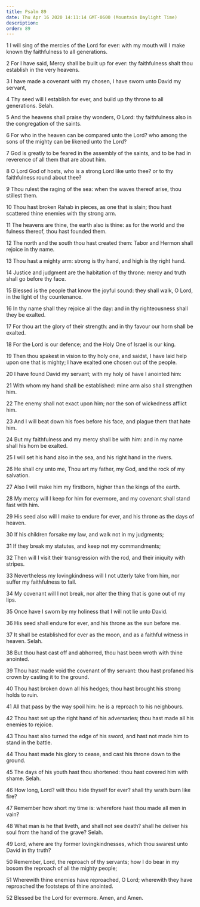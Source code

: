 ```yaml
---
title: Psalm 89
date: Thu Apr 16 2020 14:11:14 GMT-0600 (Mountain Daylight Time)
description: 
order: 89
---
```


<p>
  1 I will sing of the mercies of the Lord for ever: with my mouth will I make
  known thy faithfulness to all generations.
</p>
<p>
  2 For I have said, Mercy shall be built up for ever: thy faithfulness shalt
  thou establish in the very heavens.
</p>
<p>
  3 I have made a covenant with my chosen, I have sworn unto David my servant,
</p>
<p>
  4 Thy seed will I establish for ever, and build up thy throne to all
  generations. Selah.
</p>
<p>
  5 And the heavens shall praise thy wonders, O Lord: thy faithfulness also in
  the congregation of the saints.
</p>
<p>
  6 For who in the heaven can be compared unto the Lord? who among the sons of
  the mighty can be likened unto the Lord?
</p>
<p>
  7 God is greatly to be feared in the assembly of the saints, and to be had in
  reverence of all them that are about him.
</p>
<p>
  8 O Lord God of hosts, who is a strong Lord like unto thee? or to thy
  faithfulness round about thee?
</p>
<p>
  9 Thou rulest the raging of the sea: when the waves thereof arise, thou
  stillest them.
</p>
<p>
  10 Thou hast broken Rahab in pieces, as one that is slain; thou hast scattered
  thine enemies with thy strong arm.
</p>
<p>
  11 The heavens are thine, the earth also is thine: as for the world and the
  fulness thereof, thou hast founded them.
</p>
<p>
  12 The north and the south thou hast created them: Tabor and Hermon shall
  rejoice in thy name.
</p>
<p>
  13 Thou hast a mighty arm: strong is thy hand, and high is thy right hand.
</p>
<p>
  14 Justice and judgment are the habitation of thy throne: mercy and truth
  shall go before thy face.
</p>
<p>
  15 Blessed is the people that know the joyful sound: they shall walk, O Lord,
  in the light of thy countenance.
</p>
<p>
  16 In thy name shall they rejoice all the day: and in thy righteousness shall
  they be exalted.
</p>
<p>
  17 For thou art the glory of their strength: and in thy favour our horn shall
  be exalted.
</p>
<p>18 For the Lord is our defence; and the Holy One of Israel is our king.</p>
<p>
  19 Then thou spakest in vision to thy holy one, and saidst, I have laid help
  upon one that is mighty; I have exalted one chosen out of the people.
</p>
<p>20 I have found David my servant; with my holy oil have I anointed him:</p>
<p>
  21 With whom my hand shall be established: mine arm also shall strengthen him.
</p>
<p>
  22 The enemy shall not exact upon him; nor the son of wickedness afflict him.
</p>
<p>
  23 And I will beat down his foes before his face, and plague them that hate
  him.
</p>
<p>
  24 But my faithfulness and my mercy shall be with him: and in my name shall
  his horn be exalted.
</p>
<p>25 I will set his hand also in the sea, and his right hand in the rivers.</p>
<p>
  26 He shall cry unto me, Thou art my father, my God, and the rock of my
  salvation.
</p>
<p>27 Also I will make him my firstborn, higher than the kings of the earth.</p>
<p>
  28 My mercy will I keep for him for evermore, and my covenant shall stand fast
  with him.
</p>
<p>
  29 His seed also will I make to endure for ever, and his throne as the days of
  heaven.
</p>
<span></span>
<p>30 If his children forsake my law, and walk not in my judgments;</p>
<p>31 If they break my statutes, and keep not my commandments;</p>
<p>
  32 Then will I visit their transgression with the rod, and their iniquity with
  stripes.
</p>
<p>
  33 Nevertheless my lovingkindness will I not utterly take from him, nor suffer
  my faithfulness to fail.
</p>
<p>
  34 My covenant will I not break, nor alter the thing that is gone out of my
  lips.
</p>
<p>35 Once have I sworn by my holiness that I will not lie unto David.</p>
<p>36 His seed shall endure for ever, and his throne as the sun before me.</p>
<p>
  37 It shall be established for ever as the moon, and as a faithful witness in
  heaven. Selah.
</p>
<p>
  38 But thou hast cast off and abhorred, thou hast been wroth with thine
  anointed.
</p>
<p>
  39 Thou hast made void the covenant of thy servant: thou hast profaned his
  crown by casting it to the ground.
</p>
<p>
  40 Thou hast broken down all his hedges; thou hast brought his strong holds to
  ruin.
</p>
<p>
  41 All that pass by the way spoil him: he is a reproach to his neighbours.
</p>
<p>
  42 Thou hast set up the right hand of his adversaries; thou hast made all his
  enemies to rejoice.
</p>
<p>
  43 Thou hast also turned the edge of his sword, and hast not made him to stand
  in the battle.
</p>
<p>
  44 Thou hast made his glory to cease, and cast his throne down to the ground.
</p>
<p>
  45 The days of his youth hast thou shortened: thou hast covered him with
  shame. Selah.
</p>
<p>
  46 How long, Lord? wilt thou hide thyself for ever? shall thy wrath burn like
  fire?
</p>
<p>
  47 Remember how short my time is: wherefore hast thou made all men in vain?
</p>
<p>
  48 What man is he that liveth, and shall not see death? shall he deliver his
  soul from the hand of the grave? Selah.
</p>
<p>
  49 Lord, where are thy former lovingkindnesses, which thou swarest unto David
  in thy truth?
</p>
<p>
  50 Remember, Lord, the reproach of thy servants; how I do bear in my bosom the
  reproach of all the mighty people;
</p>
<p>
  51 Wherewith thine enemies have reproached, O Lord; wherewith they have
  reproached the footsteps of thine anointed.
</p>
<p>52 Blessed be the Lord for evermore. Amen, and Amen.</p>
